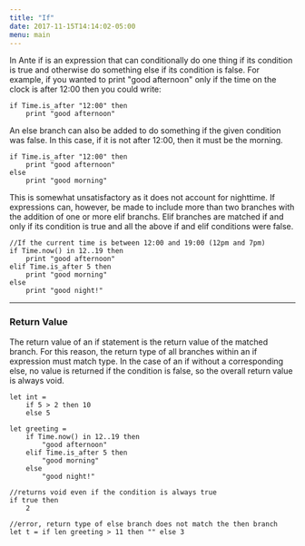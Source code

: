 ```yaml
---
title: "If"
date: 2017-11-15T14:14:02-05:00
menu: main
---
```


In Ante if is an expression that can
conditionally do one thing if its condition
is true and otherwise do something else if its
condition is false.  For example, if you wanted
to print "good afternoon" only if the time on the
clock is after 12:00 then you could write:

```ante
if Time.is_after "12:00" then
    print "good afternoon"
```

An else branch can also be added to do something
if the given condition was false.  In this case,
if it is not after 12:00, then it must be the
morning.

```ante
if Time.is_after "12:00" then
    print "good afternoon"
else
    print "good morning"
```

This is somewhat unsatisfactory as it does not account
for nighttime.  If expressions can, however, be made
to include more than two branches with the addition of
one or more elif branchs.  Elif branches are matched if
and only if its condition is true and all the above if
and elif conditions were false.

```ante
//If the current time is between 12:00 and 19:00 (12pm and 7pm)
if Time.now() in 12..19 then
    print "good afternoon"
elif Time.is_after 5 then
    print "good morning"
else
    print "good night!"
```

---
### Return Value

The return value of an if statement is the return value of the
matched branch.  For this reason, the return type of all branches within
an if expression must match type.  In the case of an if without a
corresponding else, no value is returned if the condition is false,
so the overall return value is always void.

```ante
let int =
    if 5 > 2 then 10
    else 5

let greeting = 
    if Time.now() in 12..19 then
        "good afternoon"
    elif Time.is_after 5 then
        "good morning"
    else
        "good night!"

//returns void even if the condition is always true
if true then
    2

//error, return type of else branch does not match the then branch
let t = if len greeting > 11 then "" else 3
```
